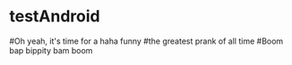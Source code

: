 # testAndroid

#Oh yeah, it's time for a haha funny
#the greatest prank of all time
#Boom bap bippity bam boom
